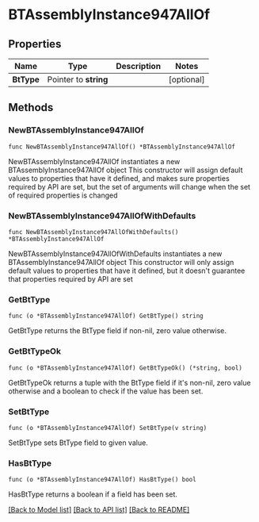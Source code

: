 # BTAssemblyInstance947AllOf

## Properties

Name | Type | Description | Notes
------------ | ------------- | ------------- | -------------
**BtType** | Pointer to **string** |  | [optional] 

## Methods

### NewBTAssemblyInstance947AllOf

`func NewBTAssemblyInstance947AllOf() *BTAssemblyInstance947AllOf`

NewBTAssemblyInstance947AllOf instantiates a new BTAssemblyInstance947AllOf object
This constructor will assign default values to properties that have it defined,
and makes sure properties required by API are set, but the set of arguments
will change when the set of required properties is changed

### NewBTAssemblyInstance947AllOfWithDefaults

`func NewBTAssemblyInstance947AllOfWithDefaults() *BTAssemblyInstance947AllOf`

NewBTAssemblyInstance947AllOfWithDefaults instantiates a new BTAssemblyInstance947AllOf object
This constructor will only assign default values to properties that have it defined,
but it doesn't guarantee that properties required by API are set

### GetBtType

`func (o *BTAssemblyInstance947AllOf) GetBtType() string`

GetBtType returns the BtType field if non-nil, zero value otherwise.

### GetBtTypeOk

`func (o *BTAssemblyInstance947AllOf) GetBtTypeOk() (*string, bool)`

GetBtTypeOk returns a tuple with the BtType field if it's non-nil, zero value otherwise
and a boolean to check if the value has been set.

### SetBtType

`func (o *BTAssemblyInstance947AllOf) SetBtType(v string)`

SetBtType sets BtType field to given value.

### HasBtType

`func (o *BTAssemblyInstance947AllOf) HasBtType() bool`

HasBtType returns a boolean if a field has been set.


[[Back to Model list]](../README.md#documentation-for-models) [[Back to API list]](../README.md#documentation-for-api-endpoints) [[Back to README]](../README.md)


